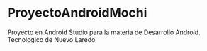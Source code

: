 # ProyectoAndroidMochi
Proyecto en Android Studio para la materia de Desarrollo Android. Tecnologico de Nuevo Laredo
